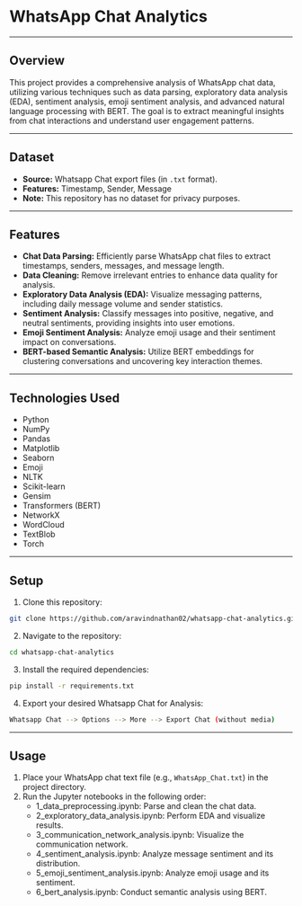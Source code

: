 # WhatsApp Chat Analytics

---

## Overview

This project provides a comprehensive analysis of WhatsApp chat data, utilizing various techniques such as data parsing, exploratory data analysis (EDA), sentiment analysis, emoji sentiment analysis, and advanced natural language processing with BERT. The goal is to extract meaningful insights from chat interactions and understand user engagement patterns.

---

## Dataset

- **Source:** Whatsapp Chat export  files (in `.txt` format).
- **Features:** Timestamp, Sender, Message
- **Note:** This repository has no dataset for privacy purposes.

---

## Features

- **Chat Data Parsing:** Efficiently parse WhatsApp chat files to extract timestamps, senders, messages, and message length.
- **Data Cleaning:** Remove irrelevant entries to enhance data quality for analysis.
- **Exploratory Data Analysis (EDA):** Visualize messaging patterns, including daily message volume and sender statistics.
- **Sentiment Analysis:** Classify messages into positive, negative, and neutral sentiments, providing insights into user emotions.
- **Emoji Sentiment Analysis:** Analyze emoji usage and their sentiment impact on conversations.
- **BERT-based Semantic Analysis:** Utilize BERT embeddings for clustering conversations and uncovering key interaction themes.

---

## Technologies Used

- Python
- NumPy
- Pandas
- Matplotlib
- Seaborn
- Emoji
- NLTK
- Scikit-learn
- Gensim
- Transformers (BERT)
- NetworkX
- WordCloud
- TextBlob
- Torch

---

## Setup

1. Clone this repository:
```bash
git clone https://github.com/aravindnathan02/whatsapp-chat-analytics.git
```

2. Navigate to the repository:
```bash
cd whatsapp-chat-analytics
```

3. Install the required dependencies:
```bash
pip install -r requirements.txt
```

4. Export your desired Whatsapp Chat for Analysis:
```bash
Whatsapp Chat --> Options --> More --> Export Chat (without media)
```

---

## Usage

1. Place your WhatsApp chat text file (e.g., `WhatsApp_Chat.txt`) in the project directory.
2. Run the Jupyter notebooks in the following order:
    - 1_data_preprocessing.ipynb: Parse and clean the chat data.
    - 2_exploratory_data_analysis.ipynb: Perform EDA and visualize results.
    - 3_communication_network_analysis.ipynb: Visualize the communication network.
    - 4_sentiment_analysis.ipynb: Analyze message sentiment and its distribution.
    - 5_emoji_sentiment_analysis.ipynb: Analyze emoji usage and its sentiment.
    - 6_bert_analysis.ipynb: Conduct semantic analysis using BERT.

